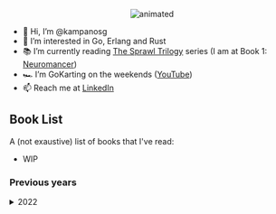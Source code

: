 
<p align="center">
  <img src="https://media.giphy.com/media/xTiIzJSKB4l7xTouE8/giphy.gif" alt="animated" />
</p>

- 👋 Hi, I’m @kampanosg
- 👀 I’m interested in Go, Erlang and Rust
- 📚 I’m currently reading [The Sprawl Trilogy](https://en.wikipedia.org/wiki/Sprawl_trilogy) series (I am at Book 1: [Neuromancer](https://en.wikipedia.org/wiki/Neuromancer))
- 🏎️ I’m GoKarting on the weekends ([YouTube](https://youtu.be/SMDz30XbHNY))
- 📫 Reach me at [LinkedIn](https://uk.linkedin.com/in/kampanosg)

## Book List
A (not exaustive) list of books that I've read:

* WIP

### Previous years

<details>
    <summary>2022</summary>

* WIP
</details>
